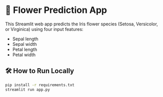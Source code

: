 # 🌸 Flower Prediction App

This Streamlit web app predicts the Iris flower species (Setosa, Versicolor, or Virginica) using four input features:

- Sepal length
- Sepal width
- Petal length
- Petal width

## 🛠 How to Run Locally

```bash
pip install -r requirements.txt
streamlit run app.py
```
